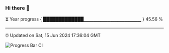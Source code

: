 ### Hi there 👋

⏳ Year progress { █████████████▁▁▁▁▁▁▁▁▁▁▁▁▁▁▁▁▁ } 45.56 %

---

⏰ Updated on Sat, 15 Jun 2024 17:36:04 GMT

![Progress Bar CI](https://github.com/IshwaranRudhara/GIT-ACTION/workflows/Progress%20Bar%20CI/badge.svg)
